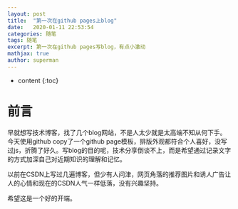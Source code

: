 ```yaml
---
layout: post
title:  "第一次在github pages上blog"
date:   2020-01-11 22:53:54
categories: 随笔
tags: 随笔
excerpt: 第一次在github pages写blog，有点小激动
mathjax: true
author: superman
---
```


* content
{:toc}

# 前言

早就想写技术博客，找了几个blog网站，不是人太少就是太高端不知从何下手。今天使用github copy了一个github page模板，排版外观都符合个人喜好，没写过js，折腾了好久。写blog的目的呢，技术分享倒谈不上，而是希望通过记录文字的方式加深自己对近期知识的理解和记忆。

以前在CSDN上写过几遍博客，但少有人问津，网页角落的推荐图片和诱人广告让人的心情和现在的CSDN人气一样低落，没有兴趣坚持。

希望这是一个好的开端。
